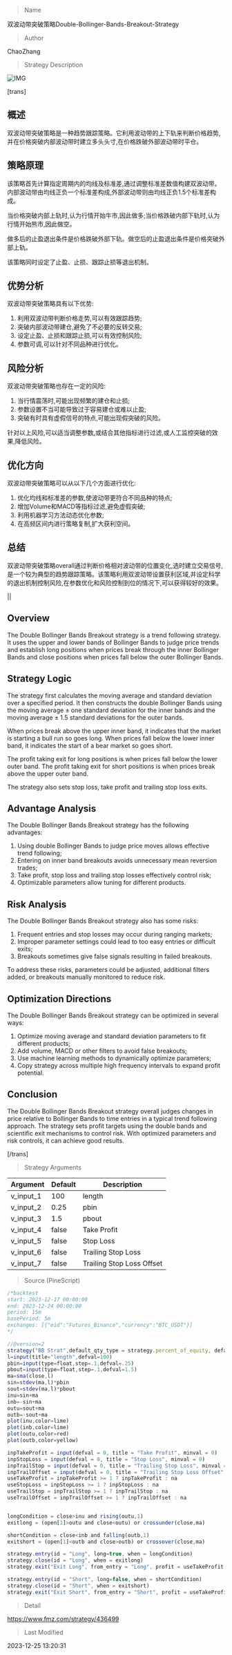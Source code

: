 
> Name

双波动带突破策略Double-Bollinger-Bands-Breakout-Strategy

> Author

ChaoZhang

> Strategy Description

![IMG](https://www.fmz.com/upload/asset/11d6e890201cab34787.png)

[trans]

## 概述

双波动带突破策略是一种趋势跟踪策略。它利用波动带的上下轨来判断价格趋势,并在价格突破内部波动带时建立多头头寸,在价格跌破外部波动带时平仓。

## 策略原理

该策略首先计算指定周期内的均线及标准差,通过调整标准差数值构建双波动带。内部波动带由均线正负一个标准差构成,外部波动带则由均线正负1.5个标准差构成。

当价格突破内部上轨时,认为行情开始牛市,因此做多;当价格跌破内部下轨时,认为行情开始熊市,因此做空。

做多后的止盈退出条件是价格跌破外部下轨。做空后的止盈退出条件是价格突破外部上轨。

该策略同时设定了止盈、止损、跟踪止损等退出机制。

## 优势分析

双波动带突破策略具有以下优势:

1. 利用双波动带判断价格走势,可以有效跟踪趋势;
2. 突破内部波动带建仓,避免了不必要的反转交易; 
3. 设定止盈、止损和跟踪止损,可以有效控制风险;
4. 参数可调,可以针对不同品种进行优化。

## 风险分析

双波动带突破策略也存在一定的风险:

1. 当行情震荡时,可能出现频繁的建仓和止损;
2. 参数设置不当可能导致过于容易建仓或难以止盈;
3. 突破有时具有虚假信号的特点,可能出现假突破的风险。

针对以上风险,可以适当调整参数,或结合其他指标进行过滤,或人工监控突破的效果,降低风险。

## 优化方向 

双波动带突破策略可以从以下几个方面进行优化:

1. 优化均线和标准差的参数,使波动带更符合不同品种的特点;
2. 增加Volume和MACD等指标过滤,避免虚假突破;
3. 利用机器学习方法动态优化参数;
4. 在高频区间内进行策略复制,扩大获利空间。

## 总结

双波动带突破策略overall通过判断价格相对波动带的位置变化,选时建立交易信号,是一个较为典型的趋势跟踪策略。该策略利用双波动带设置获利区域,并设定科学的退出机制控制风险,在参数优化和风险控制到位的情况下,可以获得较好的效果。

|| 

## Overview

The Double Bollinger Bands Breakout strategy is a trend following strategy. It uses the upper and lower bands of Bollinger Bands to judge price trends and establish long positions when prices break through the inner Bollinger Bands and close positions when prices fall below the outer Bollinger Bands.

## Strategy Logic

The strategy first calculates the moving average and standard deviation over a specified period. It then constructs the double Bollinger Bands using the moving average ± one standard deviation for the inner bands and the moving average ± 1.5 standard deviations for the outer bands. 

When prices break above the upper inner band, it indicates that the market is starting a bull run so goes long. When prices fall below the lower inner band, it indicates the start of a bear market so goes short.

The profit taking exit for long positions is when prices fall below the lower outer band. The profit taking exit for short positions is when prices break above the upper outer band.

The strategy also sets stop loss, take profit and trailing stop loss exits.

## Advantage Analysis

The Double Bollinger Bands Breakout strategy has the following advantages:

1. Using double Bollinger Bands to judge price moves allows effective trend following;
2. Entering on inner band breakouts avoids unnecessary mean reversion trades;
3. Take profit, stop loss and trailing stop losses effectively control risk;
4. Optimizable parameters allow tuning for different products.

## Risk Analysis

The Double Bollinger Bands Breakout strategy also has some risks:

1. Frequent entries and stop losses may occur during ranging markets;  
2. Improper parameter settings could lead to too easy entries or difficult exits;
3. Breakouts sometimes give false signals resulting in failed breakouts.

To address these risks, parameters could be adjusted, additional filters added, or breakouts manually monitored to reduce risk.

## Optimization Directions

The Double Bollinger Bands Breakout strategy can be optimized in several ways:

1. Optimize moving average and standard deviation parameters to fit different products;
2. Add volume, MACD or other filters to avoid false breakouts;  
3. Use machine learning methods to dynamically optimize parameters; 
4. Copy strategy across multiple high frequency intervals to expand profit potential.

## Conclusion  

The Double Bollinger Bands Breakout strategy overall judges changes in price relative to Bollinger Bands to time entries in a typical trend following approach. The strategy sets profit targets using the double bands and scientific exit mechanisms to control risk. With optimized parameters and risk controls, it can achieve good results.

[/trans]

> Strategy Arguments



|Argument|Default|Description|
|----|----|----|
|v_input_1|100|length|
|v_input_2|0.25|pbin|
|v_input_3|1.5|pbout|
|v_input_4|false|Take Profit|
|v_input_5|false|Stop Loss|
|v_input_6|false|Trailing Stop Loss|
|v_input_7|false|Trailing Stop Loss Offset|


> Source (PineScript)

``` javascript
/*backtest
start: 2023-12-17 00:00:00
end: 2023-12-24 00:00:00
period: 15m
basePeriod: 5m
exchanges: [{"eid":"Futures_Binance","currency":"BTC_USDT"}]
*/

//@version=2
strategy("BB Strat",default_qty_type = strategy.percent_of_equity, default_qty_value = 100,currency="USD",initial_capital=100, overlay=true)
l=input(title="length",defval=100)
pbin=input(type=float,step=.1,defval=.25)
pbout=input(type=float,step=.1,defval=1.5)
ma=sma(close,l)
sin=stdev(ma,l)*pbin
sout=stdev(ma,l)*pbout
inu=sin+ma
inb=-sin+ma
outu=sout+ma
outb=-sout+ma
plot(inu,color=lime)
plot(inb,color=lime)
plot(outu,color=red)
plot(outb,color=yellow)

inpTakeProfit = input(defval = 0, title = "Take Profit", minval = 0)
inpStopLoss = input(defval = 0, title = "Stop Loss", minval = 0)
inpTrailStop = input(defval = 0, title = "Trailing Stop Loss", minval = 0)
inpTrailOffset = input(defval = 0, title = "Trailing Stop Loss Offset", minval = 0)
useTakeProfit = inpTakeProfit >= 1 ? inpTakeProfit : na
useStopLoss = inpStopLoss >= 1 ? inpStopLoss : na
useTrailStop = inpTrailStop >= 1 ? inpTrailStop : na
useTrailOffset = inpTrailOffset >= 1 ? inpTrailOffset : na


longCondition = close>inu and rising(outu,1) 
exitlong = (open[1]>outu and close<outu) or crossunder(close,ma)

shortCondition = close<inb and falling(outb,1)
exitshort = (open[1]<outb and close>outb) or crossover(close,ma)

strategy.entry(id = "Long", long=true, when = longCondition)
strategy.close(id = "Long", when = exitlong)
strategy.exit("Exit Long", from_entry = "Long", profit = useTakeProfit, loss = useStopLoss, trail_points = useTrailStop, trail_offset = useTrailOffset, when=exitlong)

strategy.entry(id = "Short", long=false, when = shortCondition)
strategy.close(id = "Short", when = exitshort)
strategy.exit("Exit Short", from_entry = "Short", profit = useTakeProfit, loss = useStopLoss, trail_points = useTrailStop, trail_offset = useTrailOffset, when=exitshort)
```

> Detail

https://www.fmz.com/strategy/436499

> Last Modified

2023-12-25 13:20:31
